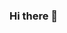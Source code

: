 ### Hi there 👋

<!--
**haccosta/haccosta** is a ✨ _special_ ✨ repository because its `README.md` (this file) appears on your GitHub profile.

[![LinkedIn][linkedin-shield]][linkedin-url]

Here are some ideas to get you started:

- 🔭 I’m currently working on ...
- 🌱 I’m currently learning ...
- 👯 I’m looking to collaborate on ...
- 🤔 I’m looking for help with ...
- 💬 Ask me about ...
- 📫 How to reach me: ...
- 😄 Pronouns: ...
- ⚡ Fun fact: ...
-->

